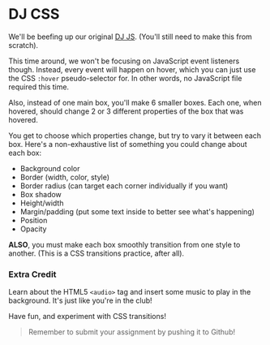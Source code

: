 # DJ CSS

We'll be beefing up our original [DJ JS](https://coursework.vschool.io/dj-js/). (You'll still need to make this from scratch).

This time around, we won't be focusing on JavaScript event listeners though. Instead, every event will happen on hover, which you can just use the CSS `:hover` pseudo-selector for. In other words, no JavaScript file required this time.

Also, instead of one main box, you'll make 6 smaller boxes. Each one, when hovered, should change 2 or 3 different properties of the box that was hovered.

You get to choose which properties change, but try to vary it between each box. Here's a non-exhaustive list of something you could change about each box:

- Background color
- Border (width, color, style)
- Border radius (can target each corner individually if you want)
- Box shadow
- Height/width
- Margin/padding (put some text inside to better see what's happening)
- Position
- Opacity

**ALSO**, you must make each box smoothly transition from one style to another. (This is a CSS transitions practice, after all).

### **Extra Credit**

Learn about the HTML5 `<audio>` tag and insert some music to play in the background. It's just like you're in the club!

Have fun, and experiment with CSS transitions!

> Remember to submit your assignment by pushing it to Github!